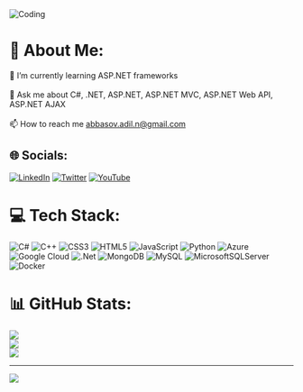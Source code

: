 <img alt="Coding" src="https://media.licdn.com/dms/image/D4E22AQGXrvWdSsFiqg/feedshare-shrink_1280/0/1703932368454?e=1706745600&v=beta&t=dKkYwEFVR5d64YO6WWi9Z7j-_OoQPf4Vnywcox8p8lw">

# 💫 About Me:
🌱 I’m currently learning ASP.NET frameworks<br><br>💬 Ask me about C#, .NET, ASP.NET, ASP.NET MVC, ASP.NET Web API, ASP.NET AJAX<br><br>📫 How to reach me abbasov.adil.n@gmail.com

## 🌐 Socials:
[![LinkedIn](https://img.shields.io/badge/LinkedIn-%230077B5.svg?logo=linkedin&logoColor=white)](https://linkedin.com/in/adil-abbasov-397a98253) [![Twitter](https://img.shields.io/badge/Twitter-%231DA1F2.svg?logo=Twitter&logoColor=white)](https://twitter.com/@adil_Abbasovv) [![YouTube](https://img.shields.io/badge/YouTube-%23FF0000.svg?logo=YouTube&logoColor=white)](https://youtube.com/@UCzha9EtlpsAlVVqghYBo1EQ) 

# 💻 Tech Stack:
![C#](https://img.shields.io/badge/c%23-%23239120.svg?style=for-the-badge&logo=c-sharp&logoColor=white) ![C++](https://img.shields.io/badge/c++-%2300599C.svg?style=for-the-badge&logo=c%2B%2B&logoColor=white) ![CSS3](https://img.shields.io/badge/css3-%231572B6.svg?style=for-the-badge&logo=css3&logoColor=white) ![HTML5](https://img.shields.io/badge/html5-%23E34F26.svg?style=for-the-badge&logo=html5&logoColor=white) ![JavaScript](https://img.shields.io/badge/javascript-%23323330.svg?style=for-the-badge&logo=javascript&logoColor=%23F7DF1E) ![Python](https://img.shields.io/badge/python-3670A0?style=for-the-badge&logo=python&logoColor=ffdd54) ![Azure](https://img.shields.io/badge/azure-%230072C6.svg?style=for-the-badge&logo=azure-devops&logoColor=white) ![Google Cloud](https://img.shields.io/badge/Google%20Cloud-%234285F4.svg?style=for-the-badge&logo=google-cloud&logoColor=white) ![.Net](https://img.shields.io/badge/.NET-5C2D91?style=for-the-badge&logo=.net&logoColor=white) ![MongoDB](https://img.shields.io/badge/MongoDB-%234ea94b.svg?style=for-the-badge&logo=mongodb&logoColor=white) ![MySQL](https://img.shields.io/badge/mysql-%2300f.svg?style=for-the-badge&logo=mysql&logoColor=white) ![MicrosoftSQLServer](https://img.shields.io/badge/Microsoft%20SQL%20Sever-CC2927?style=for-the-badge&logo=microsoft%20sql%20server&logoColor=white) ![Docker](https://img.shields.io/badge/docker-%230db7ed.svg?style=for-the-badge&logo=docker&logoColor=white)
# 📊 GitHub Stats:
![](https://github-readme-stats.vercel.app/api?username=adilAbbasov&theme=dark&hide_border=false&include_all_commits=false&count_private=false)<br/>
![](https://github-readme-streak-stats.herokuapp.com/?user=adilAbbasov&theme=dark&hide_border=false)<br/>
![](https://github-readme-stats.vercel.app/api/top-langs/?username=adilAbbasov&theme=dark&hide_border=false&include_all_commits=false&count_private=false&layout=compact)

---
[![](https://visitcount.itsvg.in/api?id=adilAbbasov&icon=0&color=0)](https://visitcount.itsvg.in)
